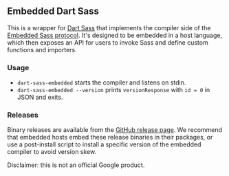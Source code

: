 ## Embedded Dart Sass

This is a wrapper for [Dart Sass][] that implements the compiler side of the
[Embedded Sass protocol][]. It's designed to be embedded in a host language,
which then exposes an API for users to invoke Sass and define custom functions
and importers.

[Dart Sass]: https://sass-lang.com/dart-sass
[Embedded Sass protocol]: https://github.com/sass/sass-embedded-protocol/blob/master/README.md#readme

### Usage

- `dart-sass-embedded` starts the compiler and listens on stdin.
- `dart-sass-embedded --version` prints `versionResponse` with `id = 0` in JSON and exits.

### Releases

Binary releases are available from the [GitHub release page]. We recommend that
embedded hosts embed these release binaries in their packages, or use a
post-install script to install a specific version of the embedded compiler to
avoid version skew.

[GitHub release page]: https://github.com/sass/dart-sass-embedded/releases

Disclaimer: this is not an official Google product.
